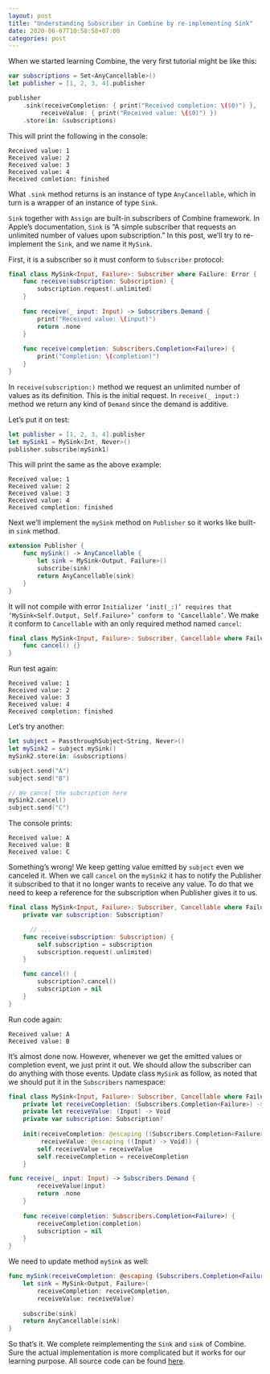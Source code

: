 ```yaml
---
layout: post
title: "Understanding Subscriber in Combine by re-implementing Sink"
date: 2020-06-07T10:58:58+07:00
categories: post
---
```


When we started learning Combine, the very first tutorial might be like this:
```swift
var subscriptions = Set<AnyCancellable>()
let publisher = [1, 2, 3, 4].publisher

publisher
    .sink(receiveCompletion: { print("Received completion: \($0)") },
         receiveValue: { print("Received value: \($0)") })
    .store(in: &subscriptions)
```

This will print the following in the console:
```
Received value: 1
Received value: 2
Received value: 3
Received value: 4
Received comletion: finished
```

What `.sink` method returns is an instance of type `AnyCancellable`, which in turn is a wrapper of an instance of type `Sink`.

`Sink` together with `Assign` are built-in subscribers of Combine framework. In Apple’s documentation, `Sink` is “A simple subscriber that requests an unlimited number of values upon subscription.” In this post, we’ll try to re-implement the `Sink`, and we name it `MySink`.

First,  it is a subscriber so it must conform to `Subscriber` protocol:
```swift
final class MySink<Input, Failure>: Subscriber where Failure: Error {
    func receive(subscription: Subscription) {
        subscription.request(.unlimited)
    }
    
    func receive(_ input: Input) -> Subscribers.Demand {
        print("Received value: \(input)")
        return .none
    }
    
    func receive(completion: Subscribers.Completion<Failure>) {
        print("Completion: \(completion)")
    }
}
```

In `receive(subscription:)` method we request an unlimited number of values as its definition. This is the initial request. In `receive(_ input:)` method we return any kind of `Demand` since the demand is additive.

Let’s put it on test:
```swift
let publisher = [1, 2, 3, 4].publisher
let mySink1 = MySink<Int, Never>()
publisher.subscribe(mySink1)
```

This will print the same as the above example:
```
Received value: 1
Received value: 2
Received value: 3
Received value: 4
Received completion: finished
```

Next we’ll implement the `mySink` method on `Publisher` so it works like built-in `sink` method.
```swift
extension Publisher {
    func mySink() -> AnyCancellable {
        let sink = MySink<Output, Failure>()
        subscribe(sink)
        return AnyCancellable(sink)
    }
}
```

It will not compile with error `Initializer ‘init(_:)’ requires that ‘MySink<Self.Output, Self.Failure>’ conform to ‘Cancellable’`. We make it conform to `Cancellable` with an only required method named `cancel`:
```swift
final class MySink<Input, Failure>: Subscriber, Cancellable where Failure : Error {
    func cancel() {}
}
```

Run test again:
```
Received value: 1
Received value: 2
Received value: 3
Received value: 4
Received completion: finished
```

Let’s try another:
```swift
let subject = PassthroughSubject<String, Never>()
let mySink2 = subject.mySink()
mySink2.store(in: &subscriptions)

subject.send("A")
subject.send("B")

// We cancel the subcription here
mySink2.cancel()
subject.send("C")
```

The console prints:
```
Received value: A
Received value: B
Received value: C
```

Something’s wrong! We keep getting value emitted by `subject` even we canceled it.  When we call `cancel` on the `mySink2` it has to notify the Publisher it subscribed to that it no longer wants to receive any value. To do that we need to keep a reference for the subscription when Publisher gives it to us.
```swift
final class MySink<Input, Failure>: Subscriber, Cancellable where Failure : Error {
    private var subscription: Subscription?

      // ...
    func receive(subscription: Subscription) {
        self.subscription = subscription
        subscription.request(.unlimited)
    }

    func cancel() {
        subscription?.cancel()
        subscription = nil
    }
}
```

Run code again:
```
Received value: A
Received value: B
```

It’s almost done now.  However, whenever we get the emitted values or completion event, we just print it out. We should allow the subscriber can do anything with those events. Update class `MySink` as follow, as noted that we should put it in the `Subscribers` namespace:
```swift
final class MySink<Input, Failure>: Subscriber, Cancellable where Failure : Error {
    private let receiveCompletion: (Subscribers.Completion<Failure>) -> Void
    private let receiveValue: (Input) -> Void
    private var subscription: Subscription?
    
    init(receiveCompletion: @escaping ((Subscribers.Completion<Failure>) -> Void),
         receiveValue: @escaping ((Input) -> Void)) {
        self.receiveValue = receiveValue
        self.receiveCompletion = receiveCompletion
    }

func receive(_ input: Input) -> Subscribers.Demand {
        receiveValue(input)
        return .none
    }
    
    func receive(completion: Subscribers.Completion<Failure>) {
        receiveCompletion(completion)
        subscription = nil
    }
}
```

We need to update method `mySink` as well:
```swift
func mySink(receiveCompletion: @escaping (Subscribers.Completion<Failure>) -> Void, receiveValue: @escaping (Output) -> Void) -> AnyCancellable {
    let sink = MySink<Output, Failure>(
        receiveCompletion: receiveCompletion,
        receiveValue: receiveValue)
        
    subscribe(sink)
    return AnyCancellable(sink)
}
```

So that’s it. We complete reimplementing the `Sink` and `sink` of Combine. Sure the actual implementation is more complicated but it works for our learning purpose. All source code can be found [here](https://github.com/Thieurom/my-swift-playgrounds/tree/master/001-my-sink).
